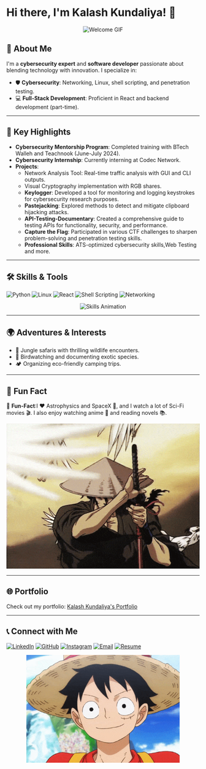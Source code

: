 # Hi there, I'm Kalash Kundaliya! 👋

<div align="center">
  <img src="https://media.giphy.com/media/l3vR85PnGsBwu1PFK/giphy.gif" alt="Welcome GIF" width="400" />
</div>

## 🚀 About Me

I'm a **cybersecurity expert** and **software developer** passionate about blending technology with innovation. I specialize in:

- 🛡️ **Cybersecurity**: Networking, Linux, shell scripting, and penetration testing.
- 💻 **Full-Stack Development**: Proficient in React and backend development (part-time).

---

## 🌟 Key Highlights

- **Cybersecurity Mentorship Program**: Completed training with BTech Walleh and Teachnook (June-July 2024).
- **Cybersecurity Internship**: Currently interning at Codec Network.
- **Projects**:
  - Network Analysis Tool: Real-time traffic analysis with GUI and CLI outputs.
  - Visual Cryptography implementation with RGB shares.
  - **Keylogger**: Developed a tool for monitoring and logging keystrokes for cybersecurity research purposes.
  - **Pastejacking**: Explored methods to detect and mitigate clipboard hijacking attacks.
  - **API-Testing-Documentary**: Created a comprehensive guide to testing APIs for functionality, security, and performance.
  - **Capture the Flag**: Participated in various CTF challenges to sharpen problem-solving and penetration testing skills.
  - **Professional Skills**: ATS-optimized cybersecurity skills,Web Testing and more.

---

## 🛠️ Skills & Tools

![Python](https://img.shields.io/badge/Python-3776AB?logo=python&logoColor=white)
![Linux](https://img.shields.io/badge/Linux-FCC624?logo=linux&logoColor=black)
![React](https://img.shields.io/badge/React-61DAFB?logo=react&logoColor=white)
![Shell Scripting](https://img.shields.io/badge/Shell_Scripting-4EAA25?logo=gnu-bash&logoColor=white)
![Networking](https://img.shields.io/badge/Networking-FF6F00?logo=cisco&logoColor=white)

<div align="center">
  <img src="https://media.giphy.com/media/L8K62iTDkzGX6/giphy.gif" alt="Skills Animation" width="600" />
</div>

---

## 🌍 Adventures & Interests

- 🦁 Jungle safaris with thrilling wildlife encounters.
- 🦜 Birdwatching and documenting exotic species.
- 🏕️ Organizing eco-friendly camping trips.

---

## 🎯 Fun Fact

🎉 **Fun-Fact**:I ❤️ Astrophysics and SpaceX 🚀, and I watch a lot of Sci-Fi movies 🎬. I also enjoy watching anime 🎥 and reading novels 📚.

<div align="center">
  <img src="/anime-gif-18.gif" alt="Fun Fact Animation" width="600" />
</div>

---

## 🌐 Portfolio

Check out my portfolio: [Kalash Kundaliya's Portfolio](https://kalashkundaliyacyber.github.io/Portfolio/)

---

## 📞 Connect with Me

[![LinkedIn](https://img.shields.io/badge/LinkedIn-Profile-blue?logo=linkedin)](https://www.linkedin.com/in/kalash-kundaliya-7336791a7/)
[![GitHub](https://img.shields.io/badge/GitHub-Profile-lightgrey?logo=github)](https://github.com/Kalashkundaliyacyber)
[![Instagram](https://img.shields.io/badge/Instagram-Handle-red?logo=instagram)](https://instagram.com/kalash_kundaliya)
[![Email](https://img.shields.io/badge/Email-Contact-green?logo=gmail)](mailto:your-Kalashkundaliya@gmail.com)
[![Resume](https://img.shields.io/badge/Resume-Download-blue?logo=pdf&logoColor=white)](/Kalash%20Kundaliya.pdf)

<div align="center">
  <img src="/anime-gif-13.gif" alt="Thanks GIF" width="400" />
</div>
